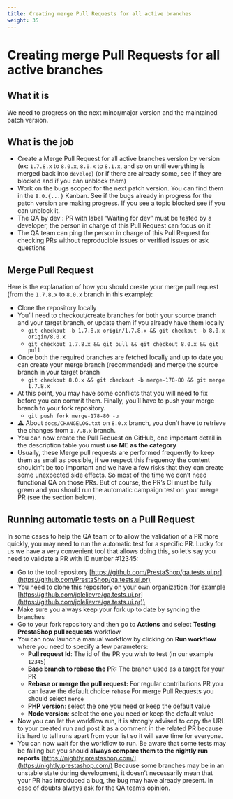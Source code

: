 ```yaml
---
title: Creating merge Pull Requests for all active branches
weight: 35
---
```

# Creating merge Pull Requests for all active branches

## What it is
We need to progress on the next minor/major version and the maintained patch version. 

## What is the job
- Create a Merge Pull Request for all active branches version by version (ex: `1.7.8.x` to `8.0.x`, `8.0.x` to `8.1.x`, and so on until everything is merged back into `develop`) (or if there are already some, see if they are blocked and if you can unblock them)
- Work on the bugs scoped for the next patch version. You can find them in the `8.0.{...}` Kanban. See if the bugs already in progress for the patch version are making progress. If you see a topic blocked see if you can unblock it.
- The QA by dev : PR with label “Waiting for dev” must be tested by a developer, the person in charge of this Pull Request can focus on it
- The QA team can ping the person in charge of this Pull Request for checking PRs without reproducible issues or verified issues or ask questions

## Merge Pull Request

Here is the explanation of how you should create your merge pull request (from the `1.7.8.x` to `8.0.x` branch in this example):

- Clone the repository locally
- You’ll need to checkout/create branches for both your source branch and your target branch, or update them if you already have them locally
  - `git checkout -b 1.7.8.x origin/1.7.8.x && git checkout -b 8.0.x origin/8.0.x`
  - `git checkout 1.7.8.x && git pull && git checkout 8.0.x && git pull`
- Once both the required branches are fetched locally and up to date you can create your merge branch (recommended) and merge the source branch in your target branch
  - `git checkout 8.0.x && git checkout -b merge-178-80 && git merge 1.7.8.x`
- At this point, you may have some conflicts that you will need to fix before you can commit them. Finally, you’ll have to push your merge branch to your fork repository.
  - `git push fork merge-178-80 -u`
- ⚠️ About `docs/CHANGELOG.txt` on `8.0.x` branch, you don’t have to retrieve the changes from `1.7.8.x` branch.
- You can now create the Pull Request on GitHub, one important detail in the description table you must **use ME as the category**
- Usually, these Merge pull requests are performed frequently to keep them as small as possible, if we respect this frequency the content shouldn’t be too important and we have a few risks that they can create some unexpected side effects. So most of the time we don’t need functional QA on those PRs. But of course, the PR’s CI must be fully green and you should run the automatic campaign test on your merge PR (see the section below).

## Running automatic tests on a Pull Request

In some cases to help the QA team or to allow the validation of a PR more quickly, you may need to run the automatic test for a specific PR. Lucky for us we have a very convenient tool that allows doing this, so let’s say you need to validate a PR with ID number #12345:

- Go to the tool repository [https://github.com/PrestaShop/ga.tests.ui.pr](https://github.com/PrestaShop/ga.tests.ui.pr)
- You need to clone this repository on your own organization (for example [https://github.com/jolelievre/ga.tests.ui.pr](https://github.com/jolelievre/ga.tests.ui.pr))
- Make sure you always keep your fork up to date by syncing the branches
- Go to your fork repository and then go to **Actions** and select **Testing PrestaShop pull requests** workflow
- You can now launch a manual workflow by clicking on **Run workflow** where you need to specify a few parameters:
  - **Pull request Id**: The id of the PR you wish to test (in our example `12345`)
  - **Base branch to rebase the PR:** The branch used as a target for your PR
  - **Rebase or merge the pull request:** For regular contributions PR you can leave the default choice `rebase` For merge Pull Requests you should select `merge`
  - **PHP version**: select the one you need or keep the default value
  - **Node version**: select the one you need or keep the default value
- Now you can let the workflow run, it is strongly advised to copy the URL to your created run and post it as a comment in the related PR because it’s hard to tell runs apart from your list so it will save time for everyone.
- You can now wait for the workflow to run. Be aware that some tests may be failing but you should **always compare them to the nightly run reports** [https://nightly.prestashop.com/](https://nightly.prestashop.com/) Because some branches may be in an unstable state during development, it doesn’t necessarily mean that your PR has introduced a bug, the bug may have already present. In case of doubts always ask for the QA team’s opinion.